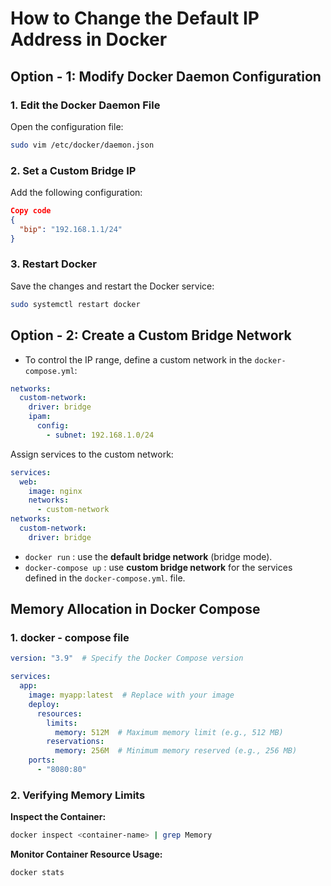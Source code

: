 # How to Change the Default IP Address in Docker

## Option - 1: Modify Docker Daemon Configuration
### 1. Edit the Docker Daemon File
Open the configuration file:
```bash
sudo vim /etc/docker/daemon.json
```
### 2. Set a Custom Bridge IP
Add the following configuration:

```json
Copy code
{
  "bip": "192.168.1.1/24"
}
```
### 3. Restart Docker
Save the changes and restart the Docker service:
```bash
sudo systemctl restart docker
```
## Option - 2: Create a Custom Bridge Network
- To control the IP range, define a custom network in the `docker-compose.yml`:
```yaml
networks:
  custom-network:
    driver: bridge
    ipam:
      config:
        - subnet: 192.168.1.0/24
```
Assign services to the custom network:
```yaml
services:
  web:
    image: nginx
    networks:
      - custom-network
networks:
  custom-network:
    driver: bridge
```

- `docker run` : use the **default bridge network** (bridge mode).
- `docker-compose up` : use **custom bridge network** for the services defined in the `docker-compose.yml`. file.

## Memory Allocation in Docker Compose
### 1. docker - compose file
```yml
version: "3.9"  # Specify the Docker Compose version

services:
  app:
    image: myapp:latest  # Replace with your image
    deploy:
      resources:
        limits:
          memory: 512M  # Maximum memory limit (e.g., 512 MB)
        reservations:
          memory: 256M  # Minimum memory reserved (e.g., 256 MB)
    ports:
      - "8080:80"
```

### 2. Verifying Memory Limits

**Inspect the Container:**
```bash
docker inspect <container-name> | grep Memory
```
**Monitor Container Resource Usage:**
```bash
docker stats
```